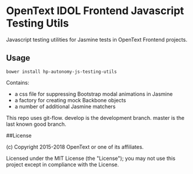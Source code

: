 # OpenText IDOL Frontend Javascript Testing Utils

Javascript testing utilities for Jasmine tests in OpenText Frontend projects.

## Usage
    bower install hp-autonomy-js-testing-utils



Contains:

* a css file for suppressing Bootstrap modal animations in Jasmine
* a factory for creating mock Backbone objects
* a number of additional Jasmine matchers

This repo uses git-flow. develop is the development branch. master is the last known good branch.

##License

(c) Copyright 2015-2018 OpenText or one of its affiliates.

Licensed under the MIT License (the "License"); you may not use this project except in compliance with the License.
